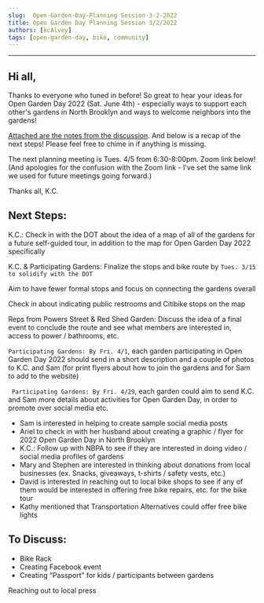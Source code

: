 ```yaml
---
slug:  Open-Garden-Day-Planning Session-3-2-2022 
title: Open Garden Day Planning Session 3/2/2022
authors: [kcAlvey]
tags: [open-garden-day, bike, community]
---
```

---

## Hi all,

Thanks to everyone who tuned in before! So great to hear your ideas for Open Garden Day 2022 (Sat. June 4th) - especially ways to support each other's gardens in North Brooklyn and ways to welcome neighbors into the gardens! 

[Attached are the notes from the discussion](/blog/notes-3-2-2022). And below is a recap of the next steps! Please feel free to chime in if anything is missing.

The next planning meeting is Tues. 4/5 from 6:30-8:00pm. Zoom link below! (And apologies for the confusion with the Zoom link - I've set the same link we used for future meetings going forward.)

Thanks all,
K.C.

## Next Steps:
K.C.: Check in with the DOT about the idea of a map of all of the gardens for a future self-guided tour, in addition to the map for Open Garden Day 2022 specifically

K.C. & Participating Gardens: Finalize the stops and bike route by <code>Tues. 3/15 to solidify with the DOT </code>

Aim to have fewer formal stops and focus on connecting the gardens overall

Check in about indicating public restrooms and Citibike stops on the map

Reps from Powers Street & Red Shed Garden: Discuss the idea of a final event to conclude the route and see what members are interested in, access to power / bathrooms, etc.

<code>Participating Gardens: By Fri. 4/1</code>, each garden participating in Open Garden Day 2022 should send in a short description and a couple of photos to K.C. and Sam (for print flyers about how to join the gardens and for Sam to add to the website)

<code> Participating Gardens: By Fri. 4/29</code>, each garden could aim to send K.C. and Sam more details about activities for Open Garden Day, in order to promote over social media etc.

* Sam is interested in helping to create sample social media posts
* Ariel to check in with her husband about creating a graphic / flyer for 2022 Open Garden Day in North Brooklyn
* K.C.: Follow up with NBPA to see if they are interested in doing video / social media profiles of gardens
* Mary and Stephen are interested in thinking about donations from local businesses (ex. Snacks, giveaways, t-shirts / safety vests, etc.)
* David is interested in reaching out to local bike shops to see if any of them would be interested in offering free bike repairs, etc. for the bike tour
* Kathy mentioned that Transportation Alternatives could offer free bike lights

## To Discuss:
* Bike Rack
* Creating Facebook event
* Creating “Passport” for kids / participants between gardens

Reaching out to local press

